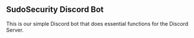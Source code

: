 SudoSecurity Discord Bot
----------

This is our simple Discord bot that does essential functions for the Discord Server.
